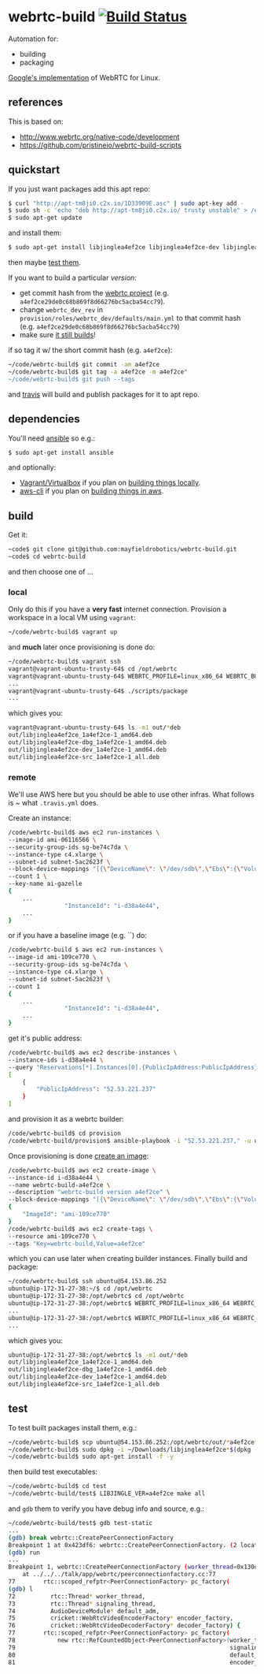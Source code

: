 # webrtc-build [![Build Status](https://travis-ci.org/mayfieldrobotics/webrtc-build.svg?branch=refactor)](https://travis-ci.org/mayfieldrobotics/webrtc-build)

Automation for:

- building
- packaging

[Google's implementation](https://code.google.com/p/webrtc/) of WebRTC for Linux.

## references  

This is based on:

* http://www.webrtc.org/native-code/development
* https://github.com/pristineio/webrtc-build-scripts

## quickstart

If you just want packages add this apt repo:

```bash
$ curl "http://apt-tm8ji0.c2x.io/1D33909E.asc" | sudo apt-key add -
$ sudo sh -c 'echo "deb http://apt-tm8ji0.c2x.io/ trusty unstable" > /etc/apt/sources.list.d/apt_tm8ji0_c2x_io.list'
$ sudo apt-get update
```

and install them:

```bash
$ sudo apt-get install libjinglea4ef2ce libjinglea4ef2ce-dev libjinglea4ef2ce-dbg libjinglea4ef2ce-src
```

then maybe [test them](#test).

If you want to build a particular *version*:

* get commit hash from the [webrtc project](https://chromium.googlesource.com/external/webrtc) (e.g. `a4ef2ce29de0c68b869f8d66276bc5acba54cc79`).
* change `webrtc_dev_rev` in `provision/roles/webrtc_dev/defaults/main.yml`
  to that commit hash (e.g. `a4ef2ce29de0c68b869f8d66276bc5acba54cc79`)
* make sure [it still builds](#build)!

if so tag it w/ the short commit hash (e.g. `a4ef2ce`):

```bash
~/code/webrtc-build$ git commit -am a4ef2ce
~/code/webrtc-build$ git tag -a a4ef2ce -m a4ef2ce"
~/code/webrtc-build$ git push --tags
```

and [travis](https://travis-ci.org/mayfieldrobotics/webrtc-build) will build
and publish packages for it to apt repo.

## dependencies

You'll need [ansible](http://docs.ansible.com/intro_installation.html#installing-the-control-machine)
so e.g.:

```bash
$ sudo apt-get install ansible
```

and optionally:

* [Vagrant/Virtualbox](https://www.vagrantup.com/docs/getting-started/) if you
plan on [building things locally](#local).
* [aws-cli](https://aws.amazon.com/cli/) if you plan on [building things in aws](#remote).

## build

Get it:

```bash
~code$ git clone git@github.com:mayfieldrobotics/webrtc-build.git
~code$ cd webrtc-build
```

and then choose one of ...

### local

Only do this if you have a **very fast** internet connection. Provision a
workspace in a local VM using `vagrant`:

```bash
~/code/webrtc-build$ vagrant up
```

and **much** later once provisioning is done do:

```bash
~/code/webrtc-build$ vagrant ssh
vagrant@vagrant-ubuntu-trusty-64$ cd /opt/webrtc
vagrant@vagrant-ubuntu-trusty-64$ WEBRTC_PROFILE=linux_x86_64 WEBRTC_BUILD_TYPE=Debug ./scripts/build
...
vagrant@vagrant-ubuntu-trusty-64$ ./scripts/package
...
```

which gives you:

```bash
vagrant@vagrant-ubuntu-trusty-64$ ls -m1 out/*deb
out/libjinglea4ef2ce_1a4ef2ce-1_amd64.deb
out/libjinglea4ef2ce-dbg_1a4ef2ce-1_amd64.deb
out/libjinglea4ef2ce-dev_1a4ef2ce-1_amd64.deb
out/libjinglea4ef2ce-src_1a4ef2ce-1_all.deb
```

### remote

We'll use AWS here but you should be able to use other infras. What follows is
~ what `.travis.yml` does.

Create an instance:

```bash
/code/webrtc-build$ aws ec2 run-instances \
--image-id ami-06116566 \
--security-group-ids sg-be74c7da \
--instance-type c4.xlarge \
--subnet-id subnet-5ac2623f \
--block-device-mappings "[{\"DeviceName\": \"/dev/sdb\",\"Ebs\":{\"VolumeSize\":40,\"DeleteOnTermination\":true}}]" \
--count 1 \
--key-name ai-gazelle
{
    ...
                "InstanceId": "i-d38a4e44", 
    ...
}
```

or if you have a baseline image (e.g. ``) do:

```bash
/code/webrtc-build $ aws ec2 run-instances \
--image-id ami-109ce770 \
--security-group-ids sg-be74c7da \
--instance-type c4.xlarge \
--subnet-id subnet-5ac2623f \
--count 1
{
    ...
                "InstanceId": "i-d38a4e44", 
    ...
}
```

get it's public address:

```bash
/code/webrtc-build$ aws ec2 describe-instances \
--instance-ids i-d38a4e44 \
--query "Reservations[*].Instances[0].{PublicIpAddress:PublicIpAddress}"
[
    {
        "PublicIpAddress": "52.53.221.237"
    }
]
```

and provision it as a webrtc builder:

```bash
/code/webrtc-build$ cd provision
/code/webrtc-build/provision$ ansible-playbook -i "52.53.221.237," -u ubuntu remote.yml
```

Once provisioning is done [create an image](http://docs.aws.amazon.com/cli/latest/reference/ec2/create-image.html):

```bash
/code/webrtc-build$ aws ec2 create-image \
--instance-id i-d38a4e44 \
--name webrtc-build-a4ef2ce \
--description "webrtc-build version a4ef2ce" \
--block-device-mappings "[{\"DeviceName\": \"/dev/sdb\",\"Ebs\":{\"VolumeSize\":40,\"DeleteOnTermination\":true}}]"
{
    "ImageId": "ami-109ce770"
}
/code/webrtc-build$ aws ec2 create-tags \
--resource ami-109ce770 \
--tags "Key=webrtc-build,Value=a4ef2ce"
```

which you can use later when creating builder instances. Finally build and
package:

```bash
~/code/webrtc-build$ ssh ubuntu@54.153.86.252
ubuntu@ip-172-31-27-38:~/$ cd /opt/webrtc
ubuntu@ip-172-31-27-38:/opt/webrtc$ cd /opt/webrtc
ubuntu@ip-172-31-27-38:/opt/webrtc$ WEBRTC_PROFILE=linux_x86_64 WEBRTC_BUILD_TYPE=Debug ./scripts/build
...
ubuntu@ip-172-31-27-38:/opt/webrtc$ WEBRTC_PROFILE=linux_x86_64 WEBRTC_BUILD_TYPE=Debug ./scripts/package bin dev dbg src
...
```

which gives you:

```bash
ubuntu@ip-172-31-27-38:/opt/webrtc$ ls -m1 out/*deb
out/libjinglea4ef2ce_1a4ef2ce-1_amd64.deb
out/libjinglea4ef2ce-dbg_1a4ef2ce-1_amd64.deb
out/libjinglea4ef2ce-dev_1a4ef2ce-1_amd64.deb
out/libjinglea4ef2ce-src_1a4ef2ce-1_all.deb
```

## test

To test built packages install them, e.g.:

```bash
~/code/webrtc-build$ scp ubuntu@54.153.86.252:/opt/webrtc/out/*a4ef2ce*.deb ~/Downloads/
~/code/webrtc-build$ sudo dpkg -i ~/Downloads/libjinglea4ef2ce*$(dpkg --print-architecture).deb
~/code/webrtc-build$ sudo apt-get install -f -y
```

then build test executables:

```bash
~/code/webrtc-build$ cd test
~/code/webrtc-build/test$ LIBJINGLE_VER=a4ef2ce make all
```

and `gdb` them to verify you have debug info and source, e.g.:

```bash
~/code/webrtc-build/test$ gdb test-static
...
(gdb) break webrtc::CreatePeerConnectionFactory
Breakpoint 1 at 0x423df6: webrtc::CreatePeerConnectionFactory. (2 locations)
(gdb) run
...
Breakpoint 1, webrtc::CreatePeerConnectionFactory (worker_thread=0x130d010, signaling_thread=0x130d770, default_adm=0x0, encoder_factory=0x0, decoder_factory=0x0)
    at ../../../talk/app/webrtc/peerconnectionfactory.cc:77
77        rtc::scoped_refptr<PeerConnectionFactory> pc_factory(
(gdb) l
72          rtc::Thread* worker_thread,
73          rtc::Thread* signaling_thread,
74          AudioDeviceModule* default_adm,
75          cricket::WebRtcVideoEncoderFactory* encoder_factory,
76          cricket::WebRtcVideoDecoderFactory* decoder_factory) {
77        rtc::scoped_refptr<PeerConnectionFactory> pc_factory(
78            new rtc::RefCountedObject<PeerConnectionFactory>(worker_thread,
79                                                             signaling_thread,
80                                                             default_adm,
81                                                             encoder_factory,
```
